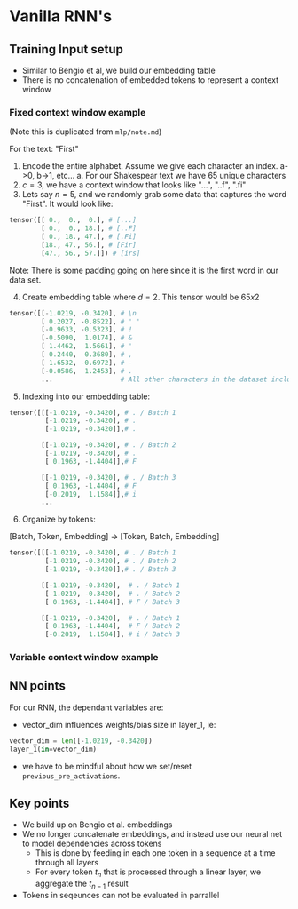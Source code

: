# Vanilla RNN's

## Training Input setup

- Similar to Bengio et al, we build our embedding table
- There is no concatenation of embedded tokens to represent a context window

### Fixed context window example

(Note this is duplicated from `mlp/note.md`)

For the text: "First"

1. Encode the entire alphabet. Assume we give each character an index. a->0, b->1, etc...
   a. For our Shakespear text we have 65 unique characters
2. $c=3$, we have a context window that looks like "...", "..f", ".fi"
3. Lets say $n=5$, and we randomly grab some data that captures the word "First". It would look like:
```python
tensor([[ 0.,  0.,  0.], # [...]
        [ 0.,  0., 18.], # [..F]
        [ 0., 18., 47.], # [.Fi]
        [18., 47., 56.], # [Fir]
        [47., 56., 57.]]) # [irs]
```
Note: There is some padding going on here since it is the first word in our data set.

4. Create embedding table where $d=2$. This tensor would be $65x2$
```python
tensor([[-1.0219, -0.3420], # \n
        [ 0.2027, -0.8522], # ' '
        [-0.9633, -0.5323], # !
        [-0.5090,  1.0174], # &
        [ 1.4462,  1.5661], # '
        [ 0.2440,  0.3680], # ,
        [ 1.6532, -0.6972], # - 
        [-0.0586,  1.2453], # .
        ...                 # All other characters in the dataset including ABC...
```
5. Indexing into our embedding table:
```python
tensor([[[-1.0219, -0.3420], # . / Batch 1
         [-1.0219, -0.3420], # .
         [-1.0219, -0.3420]],# .

        [[-1.0219, -0.3420], # . / Batch 2
         [-1.0219, -0.3420], # .
         [ 0.1963, -1.4404]],# F

        [[-1.0219, -0.3420], # . / Batch 3
         [ 0.1963, -1.4404], # F
         [-0.2019,  1.1584]],# i
        ...
```
6. Organize by tokens:

[Batch, Token, Embedding] -> [Token, Batch, Embedding]
```python
tensor([[[-1.0219, -0.3420], # . / Batch 1
         [-1.0219, -0.3420], # . / Batch 2
         [-1.0219, -0.3420]],# . / Batch 3

        [[-1.0219, -0.3420],  # . / Batch 1
         [-1.0219, -0.3420],  # . / Batch 2
         [ 0.1963, -1.4404]], # F / Batch 3

        [[-1.0219, -0.3420],  # . / Batch 1
         [ 0.1963, -1.4404],  # F / Batch 2
         [-0.2019,  1.1584]], # i / Batch 3
```


### Variable context window example

## NN points

For our RNN, the dependant variables are:

- vector_dim influences weights/bias size in layer_1, ie:
```python 
vector_dim = len([-1.0219, -0.3420])
layer_1(in=vector_dim)
```
- we have to be mindful about how we set/reset `previous_pre_activations`.


## Key points

- We build up on Bengio et al. embeddings
- We no longer concatenate embeddings, and instead use our neural net to model dependencies across tokens
  - This is done by feeding in each one token in a sequence at a time through all layers
  - For every token $t_n$ that is processed through a linear layer, we aggregate the $t_{n-1}$ result 
- Tokens in seqeunces can not be evaluated in parrallel
